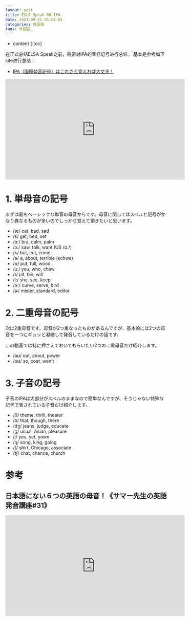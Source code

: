 ```yaml
---
layout: post
title: ESLA Speak-00-IPA
date: 2021-09-21 01:01:01
categories: 外国語
tags: 外国語
---
```

* content
{:toc}

在正式总结ELSA Speak之前，需要对IPA的音标记号进行总结。
基本是参考如下site进行总结：
- [IPA（国際発音記号）はこれさえ覚えれば大丈夫！](https://dr-d.jp/2020/01/20/ipa/)

<iframe width="560" height="315" src="https://www.youtube.com/watch?v=KQKB5IKa5F0" frameborder="0" allow="autoplay; encrypted-media" allowfullscreen></iframe>

# 1. 単母音の記号

まずは最もベーシックな単音の母音からです。母音に関してはスペルと記号がかなり異なるものが多いのでしっかり覚えて頂きたいと思います。

- /æ/	cat, bad, sad	
- /ɛ/	get, bed, set
- /ɑ:/	bra, calm, palm	
- /ɔ:/	saw, talk, want (US /ɑ:/)
- /ʌ/	but, cut, come	
- /ə/	a, about, terrible (schwa)
- /ʊ/	put, full, wood	
- /uː/	you, who, chew
- /ɪ/	pit, bin, will	
- /i:/	she, see, keep
- /ɝː/	curve, serve, bird	
- /ɚ/	mister, standard, editor

# 2. 二重母音の記号

次は2重母音です。母音が2つ重なったものがあるんですが、基本的には2つの母音を一つにギュッと凝縮して発音しているだけの話です。

この動画では特に押さえておいてもらいたい2つの二重母音だけ紹介します。

- /aʊ/	out, about, power	
- /oʊ/	so, coat, won’t

# 3. 子音の記号

子音のIPAは大部分がスペルのままなので簡単なんですが、そうじゃない特殊な記号で表されている子音だけ紹介します。

- /θ/	theme, thrill, theater	
- /ð/	that, though, there
- /dʒ/	jeans, judge, educate	
- /ʒ/	usual, Asian, pleasure
- /j/	you, yet, yawn	
- /ŋ/	song, king, going
- /ʃ/	shirt, Chicago, associate	
- /tʃ/	chat, chance, church

# 参考

## 日本語にない６つの英語の母音！《サマー先生の英語発音講座#31》

<iframe width="560" height="315" src="https://www.youtube.com/watch?v=FUsAoaI8QFg" frameborder="0" allow="autoplay; encrypted-media" allowfullscreen></iframe>